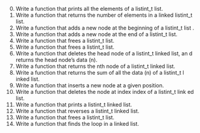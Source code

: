 0. Write a function that prints all the elements of a listint_t list.        
1. Write a function that returns the number of elements in a linked listint_t
 list.                                                                       
2. Write a function that adds a new node at the beginning of a listint_t list
.                                                                            
3. Write a function that adds a new node at the end of a listint_t list.     
4. Write a function that frees a listint_t list.                             
5. Write a function that frees a listint_t list.                             
6. Write a function that deletes the head node of a listint_t linked list, an
d returns the head node’s data (n).                                          
7. Write a function that returns the nth node of a listint_t linked list.    
8. Write a function that returns the sum of all the data (n) of a listint_t l
inked list.                                                                  
9. Write a function that inserts a new node at a given position.             
10. Write a function that deletes the node at index index of a listint_t link
ed list.                                                                     
11. Write a function that prints a listint_t linked list.                    
12. Write a function that reverses a listint_t linked list.                  
13. Write a function that frees a listint_t list.                            
14. Write a function that finds the loop in a linked list.
